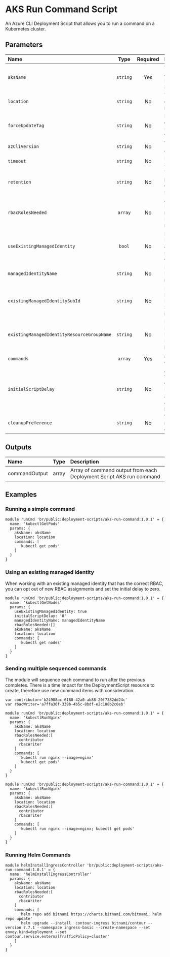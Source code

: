 # AKS Run Command Script

An Azure CLI Deployment Script that allows you to run a command on a Kubernetes cluster.

## Parameters

| Name                                       | Type     | Required | Description                                                                                                   |
| :----------------------------------------- | :------: | :------: | :------------------------------------------------------------------------------------------------------------ |
| `aksName`                                  | `string` | Yes      | The name of the Azure Kubernetes Service                                                                      |
| `location`                                 | `string` | No       | The location to deploy the resources to                                                                       |
| `forceUpdateTag`                           | `string` | No       | How the deployment script should be forced to execute                                                         |
| `azCliVersion`                             | `string` | No       | Version of the Azure CLI to use                                                                               |
| `timeout`                                  | `string` | No       | Deployment Script timeout                                                                                     |
| `retention`                                | `string` | No       | The retention period for the deployment script                                                                |
| `rbacRolesNeeded`                          | `array`  | No       | An array of Azure RoleIds that are required for the DeploymentScript resource                                 |
| `useExistingManagedIdentity`               | `bool`   | No       | Does the Managed Identity already exists, or should be created                                                |
| `managedIdentityName`                      | `string` | No       | Name of the Managed Identity resource                                                                         |
| `existingManagedIdentitySubId`             | `string` | No       | For an existing Managed Identity, the Subscription Id it is located in                                        |
| `existingManagedIdentityResourceGroupName` | `string` | No       | For an existing Managed Identity, the Resource Group it is located in                                         |
| `commands`                                 | `array`  | Yes      | An array of commands to run                                                                                   |
| `initialScriptDelay`                       | `string` | No       | A delay before the script import operation starts. Primarily to allow Azure AAD Role Assignments to propagate |
| `cleanupPreference`                        | `string` | No       | When the script resource is cleaned up                                                                        |

## Outputs

| Name          | Type  | Description                                                         |
| :------------ | :---: | :------------------------------------------------------------------ |
| commandOutput | array | Array of command output from each Deployment Script AKS run command |

## Examples

### Running a simple command

```bicep
module runCmd 'br/public:deployment-scripts/aks-run-command:1.0.1' = {
  name: 'kubectlGetPods'
  params: {
    aksName: aksName
    location: location
    commands: [
      'kubectl get pods'
    ]
  }
}
```

### Using an existing managed identity

When working with an existing managed identity that has the correct RBAC, you can opt out of new RBAC assignments and set the initial delay to zero.

```bicep
module runCmd 'br/public:deployment-scripts/aks-run-command:1.0.1' = {
  name: 'kubectlGetNodes'
  params: {
    useExistingManagedIdentity: true
    initialScriptDelay: '0'
    managedIdentityName: managedIdentityName
    rbacRolesNeeded:[]
    aksName: aksName
    location: location
    commands: [
      'kubectl get nodes'
    ]
  }
}
```

### Sending multiple sequenced commands

The module will sequence each command to run after the previous completes. There is a time impact for the DeploymentScript resource to create, therefore use new command items with consideration.

```bicep
var contributor='b24988ac-6180-42a0-ab88-20f7382dd24c'
var rbacWriter='a7ffa36f-339b-4b5c-8bdf-e2c188b2c0eb'

module runCmd 'br/public:deployment-scripts/aks-run-command:1.0.1' = {
  name: 'kubectlRunNginx'
  params: {
    aksName: aksName
    location: location
    rbacRolesNeeded:[
      contributor
      rbacWriter
    ]
    commands: [
      'kubectl run nginx --image=nginx'
      'kubectl get pods'
    ]
  }
}
```

```bicep
module runCmd 'br/public:deployment-scripts/aks-run-command:1.0.1' = {
  name: 'kubectlRunNginx'
  params: {
    aksName: aksName
    location: location
    rbacRolesNeeded:[
      contributor
      rbacWriter
    ]
    commands: [
      'kubectl run nginx --image=nginx; kubectl get pods'
    ]
  }
}
```

### Running Helm Commands

```bicep
module helmInstallIngressController 'br/public:deployment-scripts/aks-run-command:1.0.1' = {
  name: 'helmInstallIngressController'
  params: {
    aksName: aksName
    location: location
    rbacRolesNeeded:[
      contributor
      rbacWriter
    ]
    commands: [
      'helm repo add bitnami https://charts.bitnami.com/bitnami; helm repo update'
      'helm upgrade --install  contour-ingress bitnami/contour --version 7.7.1 --namespace ingress-basic --create-namespace --set envoy.kind=deployment --set contour.service.externalTrafficPolicy=cluster'
    ]
  }
}
```
